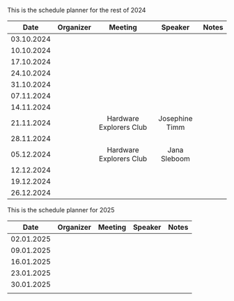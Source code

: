 This is the schedule planner for the rest of 2024

| Date | Organizer | Meeting | Speaker | Notes |
| :---: | :---: | :---: | :---: | :---: |
| 03.10.2024 |  |  |  |  |
| 10.10.2024 |  |  |  |  |
| 17.10.2024 |  |  |  |  |
| 24.10.2024 |  |  |  |  |
| 31.10.2024 |  |  |  |  |
| 07.11.2024 |  |  |  |  |
| 14.11.2024 |  |  |  |  |
| 21.11.2024 |  | Hardware Explorers Club | Josephine Timm |  |
| 28.11.2024 |  |  |  |  |
| 05.12.2024 |  | Hardware Explorers Club | Jana Sleboom |  |
| 12.12.2024 |  |  |  |  |
| 19.12.2024 |  |  |  |  |
| 26.12.2024 |  |  |  |  |

This is the schedule planner for 2025

| Date | Organizer | Meeting | Speaker | Notes |
| :---: | :---: | :---: | :---: | :---: |
| 02.01.2025 |  |  |  |  |
| 09.01.2025 |  |  |  |  |
| 16.01.2025 |  |  |  |  |
| 23.01.2025 |  |  |  |  |
| 30.01.2025 |  |  |  |  |
|  |  |  |  |  |







